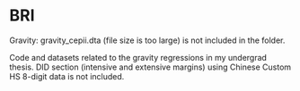 # BRI
 Gravity: gravity_cepii.dta (file size is too large) is not included in the folder.

 Code and datasets related to the gravity regressions in my undergrad thesis.
 DID section (intensive and extensive margins) using Chinese Custom HS 8-digit data is not included.
